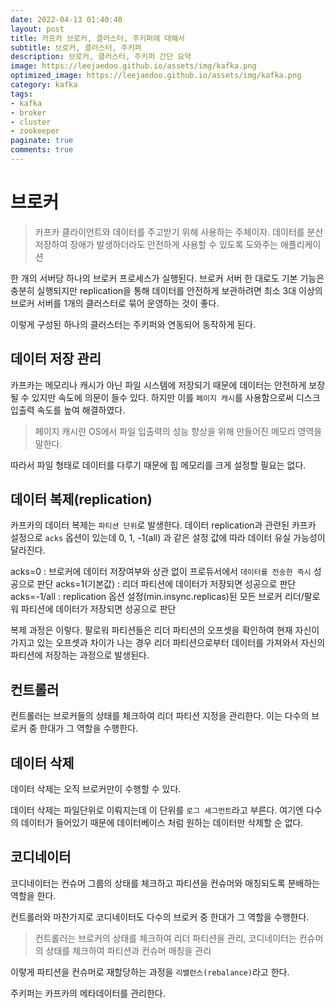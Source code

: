 ```yaml
---
date: 2022-04-13 01:40:40
layout: post
title: 카프카 브로커, 클러스터, 주키퍼에 대해서
subtitle: 브로커, 클러스터, 주키퍼
description: 브로커, 클러스터, 주키퍼 간단 요약
image: https://leejaedoo.github.io/assets/img/kafka.png
optimized_image: https://leejaedoo.github.io/assets/img/kafka.png
category: kafka
tags:
- kafka
- broker
- cluster
- zookeeper 
paginate: true
comments: true
---
```


# 브로커

> 카프카 클라이언트와 데이터를 주고받기 위해 사용하는 주체이자. 데이터를 분산 저장하여 장애가 발생하더라도 안전하게 사용할 수 있도록 도와주는 애플리케이션

한 개의 서버당 하나의 브로커 프로세스가 실행된다. 브로커 서버 한 대로도 기본 기능은 충분히 실행되지만 replication을 통해 데이터를 안전하게 보관하려면 최소 3대 이상의 브로커 서버를 1개의 클러스터로 묶어 운영하는 것이 좋다. 

이렇게 구성된 하나의 클러스터는 주키퍼와 연동되어 동작하게 된다.

## 데이터 저장 관리

카프카는 메모리나 캐시가 아닌 파일 시스템에 저장되기 때문에 데이터는 안전하게 보장될 수 있지만 속도에 의문이 들수 있다. 하지만 이를 `페이지 캐시`를 사용함으로써 디스크 입출력 속도를 높여 해결하였다.

> 페이지 캐시란 OS에서 파일 입출력의 성능 향상을 위해 만들어진 메모리 영역을 말한다.

따라서 파일 형태로 데이터를 다루기 때문에 힙 메모리를 크게 설정할 필요는 없다.

## 데이터 복제(replication)

카프카의 데이터 복제는 `파티션 단위`로 발생한다. 데이터 replication과 관련된 카프카 설정으로 `acks` 옵션이 있는데 0, 1, -1(all) 과 같은 설정 값에 따라 데이터 유실 가능성이 달라진다.

acks=0 : 브로커에 데이터 저장여부와 상관 없이 프로듀서에서 `데이터를 전송한 즉시` 성공으로 판단
acks=1(기본값) : 리더 파티션에 데이터가 저장되면 성공으로 판단
acks=-1/all : replication 옵션 설정(min.insync.replicas)된 모든 브로커 리더/팔로워 파티션에 데이터가 저장되면 성공으로 판단 

복제 과정은 이렇다. 
팔로워 파티션들은 리더 파티션의 오프셋을 확인하여 현재 자신이 가지고 있는 오프셋과 차이가 나는 경우 리더 파티션으로부터 데이터를 가져와서 자신의 파티션에 저장하는 과정으로 발생된다.

## 컨트롤러

컨트롤러는 브로커들의 상태를 체크하여 리더 파티션 지정을 관리한다. 이는 다수의 브로커 중 한대가 그 역할을 수행한다.

## 데이터 삭제

데이터 삭제는 오직 브로커만이 수행할 수 있다.

데이터 삭제는 파일단위로 이뤄지는데 이 단위를 `로그 세그먼트`라고 부른다. 여기엔 다수의 데이터가 들어있기 때문에 데이터베이스 처럼 원하는 데이터만 삭제할 순 없다.

## 코디네이터

코디네이터는 컨슈머 그룹의 상태를 체크하고 파티션을 컨슈머와 매칭되도록 분배하는 역할을 한다.

컨트롤러와 마찬가지로 코디네이터도 다수의 브로커 중 한대가 그 역할을 수행한다.

> 컨트롤러는 브로커의 상태를 체크하여 리더 파티션을 관리, 코디네이터는 컨슈머의 상태를 체크하여 파티션과 컨슈머 매칭을 관리

이렇게 파티션을 컨슈머로 재할당하는 과정을 `리밸런스(rebalance)`라고 한다.

주키퍼는 카프카의 메타데이터를 관리한다.

